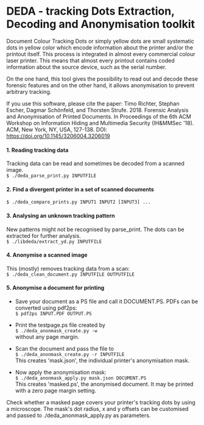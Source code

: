 DEDA - tracking Dots Extraction, Decoding and Anonymisation toolkit
=================================================================

Document Colour Tracking Dots or simply yellow dots are small systematic dots in yellow color which encode information about the printer and/or the printout itself. This process is integrated in almost every commercial colour laser printer. This means that almost every printout contains coded information about the source device, such as the serial number. 

On the one hand, this tool gives the possibility to read out and decode these forensic features and on the other hand, it allows anonymisation to prevent arbitrary tracking.

If you use this software, please cite the paper:
Timo Richter, Stephan Escher, Dagmar Schönfeld, and Thorsten Strufe. 2018. Forensic Analysis and Anonymisation of Printed Documents. In Proceedings of the 6th ACM Workshop on Information Hiding and Multimedia Security (IH&MMSec '18). ACM, New York, NY, USA, 127-138. DOI: https://doi.org/10.1145/3206004.3206019


#### 1. Reading tracking data   

Tracking data can be read and sometimes be decoded from a scanned image.   
`$ ./deda_parse_print.py INPUTFILE`


#### 2. Find a divergent printer in a set of scanned documents   

`$ ./deda_compare_prints.py INPUT1 INPUT2 [INPUT3] ...`


#### 3. Analysing an unknown tracking pattern

New patterns might not be recognised by parse_print. The dots can be extracted
for further analysis.      
`$ ./libdeda/extract_yd.py INPUTFILE`


#### 4. Anonymise a scanned image

This (mostly) removes tracking data from a scan:   
`$ ./deda_clean_document.py INPUTFILE OUTPUTFILE`


#### 5. Anonymise a document for printing

* Save your document as a PS file and call it DOCUMENT.PS. 
PDFs can be converted using pdf2ps:   
`$ pdf2ps INPUT.PDF OUTPUT.PS`  

* Print the testpage.ps file created by    
`$ ./deda_anonmask_create.py -w`   
without any page margin.

* Scan the document and pass the file to   
`$ ./deda_anonmask_create.py -r INPUTFILE`   
This creates 'mask.json', the individual printer's anonymisation mask.   

* Now apply the anonymisation mask:   
`$ ./deda_anonmask_apply.py mask.json DOCUMENT.PS`   
This creates 'masked.ps', the anonymised document. It may be printed with a
zero page margin setting.

Check whether a masked page covers your printer's tracking dots by using a 
microscope. The mask's dot radius, x and y offsets can be customised and 
passed to ./deda_anonmask_apply.py as parameters.

